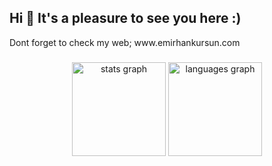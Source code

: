 <h2 align="left">Hi 👋 It's a pleasure to see you here :)</h2>
Dont forget to check my web; 
www.emirhankursun.com

###

<div align="center">
  <img src="https://github-readme-stats.vercel.app/api?username=litfin88&hide_title=false&hide_rank=false&show_icons=true&include_all_commits=true&count_private=true&disable_animations=false&theme=dracula&locale=en&hide_border=false" height="150" alt="stats graph"  />
  <img src="https://github-readme-stats.vercel.app/api/top-langs?username=litfin88&locale=en&hide_title=false&layout=compact&card_width=320&langs_count=5&theme=dracula&hide_border=false" height="150" alt="languages graph"  />
</div>

###
